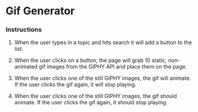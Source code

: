# Gif Generator


### Instructions

1. When the user types in a topic and hits search it will add a button to the list.

2. When the user clicks on a button, the page will grab 10 static, non-animated gif images from the GIPHY API and place them on the page.

3. When the user clicks one of the still GIPHY images, the gif will animate. If the user clicks the gif again, it will stop playing.

4. When the user clicks one of the still GIPHY images, the gif should animate. If the user clicks the gif again, it should stop playing.

